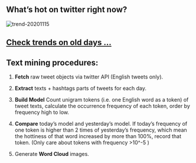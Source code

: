 ## What’s hot on twitter right now?

![trend-20201115][wordcloud]

[wordcloud]: https://raw.githubusercontent.com/xdqc/tweet-trend-everyday/master/word-cloud/trend-20201115.png?token=AF5V4P7ADR6KQBZ4CEDTNIK6AXRMU "trend-20201115"

## [Check trends on old days ...](https://github.com/xdqc/tweet-trend-everyday/tree/master/word-cloud)

## Text mining procedures:

1. **Fetch** raw tweet objects via twitter API (English tweets only).

2. **Extract** texts + hashtags parts of tweets for each day.

3. **Build Model** Count unigram tokens (i.e. one English word as a token) of tweet texts, calculate the occurrence frequency of each token, order by frequency high to low.

4. **Compare** today’s model and yesterday’s model. If today’s frequency of one token is higher than 2 times of yesterday’s frequency, which mean the hottiness of that word increased by more than 100%, record that token. (Only care about tokens with frequency >10^-5 )

5. Generate **Word Cloud** images.
